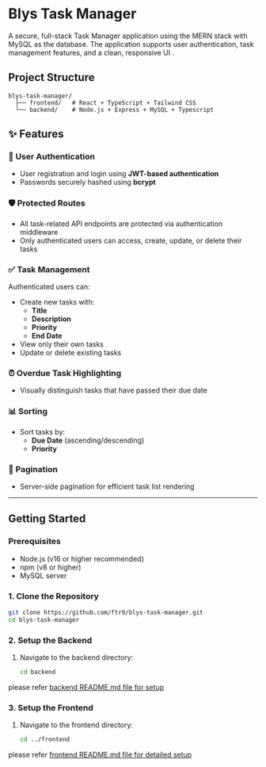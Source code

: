 # Blys Task Manager

A secure, full-stack Task Manager application using the MERN stack with MySQL as the database. The application supports user authentication, task management features, and a clean, responsive UI .

## Project Structure

```
blys-task-manager/
  ├── frontend/   # React + TypeScript + Tailwind CSS
  └── backend/    # Node.js + Express + MySQL + Typescript
```

## ✨ Features

### 🔐 User Authentication

- User registration and login using **JWT-based authentication**
- Passwords securely hashed using **bcrypt**

### 🛡️ Protected Routes

- All task-related API endpoints are protected via authentication middleware
- Only authenticated users can access, create, update, or delete their tasks

### ✅ Task Management

Authenticated users can:

- Create new tasks with:
  - **Title**
  - **Description**
  - **Priority**
  - **End Date**
- View only their own tasks
- Update or delete existing tasks

### ⏰ Overdue Task Highlighting

- Visually distinguish tasks that have passed their due date

### 📊 Sorting

- Sort tasks by:
  - **Due Date** (ascending/descending)
  - **Priority**

### 📄 Pagination

- Server-side pagination for efficient task list rendering

---

## Getting Started

### Prerequisites

- Node.js (v16 or higher recommended)
- npm (v8 or higher)
- MySQL server

### 1. Clone the Repository

```bash
git clone https://github.com/ftr9/blys-task-manager.git
cd blys-task-manager
```

### 2. Setup the Backend

1. Navigate to the backend directory:
   ```bash
   cd backend
   ```

please refer [backend README.md file for setup](https://github.com/ftr9/blys-task-manager/blob/main/backend/README.md)

### 3. Setup the Frontend

1. Navigate to the frontend directory:
   ```bash
   cd ../frontend
   ```

please refer [frontend README.md file for detailed setup](https://github.com/ftr9/blys-task-manager/blob/main/frontend/README.md)
